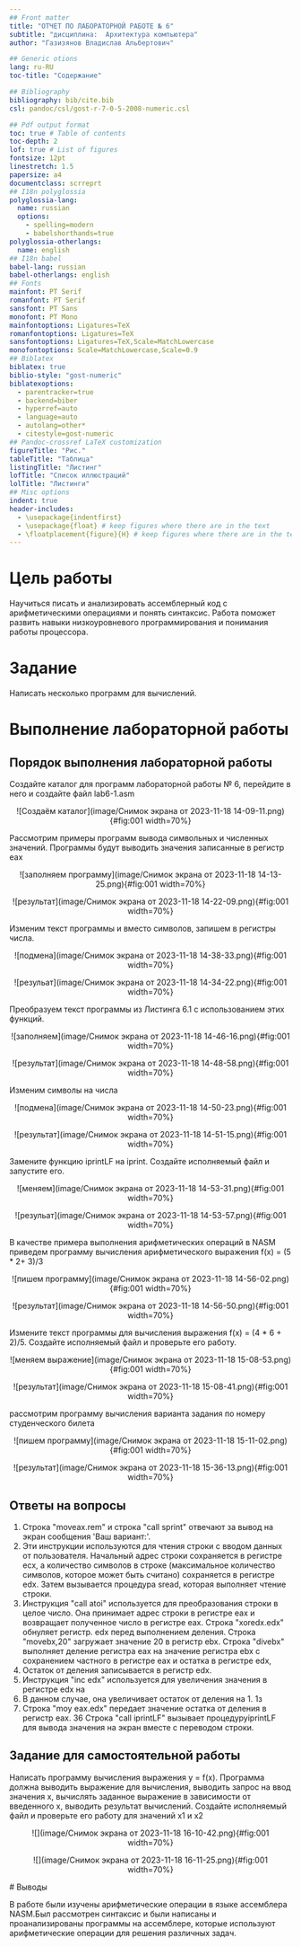 ```yaml
---
## Front matter
title: "ОТЧЕТ ПО ЛАБОРАТОРНОЙ РАБОТЕ № 6"
subtitle: "дисциплина:	Архитектура компьютера"
author: "Газизянов Владислав Альбертович"

## Generic otions
lang: ru-RU
toc-title: "Содержание"

## Bibliography
bibliography: bib/cite.bib
csl: pandoc/csl/gost-r-7-0-5-2008-numeric.csl

## Pdf output format
toc: true # Table of contents
toc-depth: 2
lof: true # List of figures
fontsize: 12pt
linestretch: 1.5
papersize: a4
documentclass: scrreprt
## I18n polyglossia
polyglossia-lang:
  name: russian
  options:
	- spelling=modern
	- babelshorthands=true
polyglossia-otherlangs:
  name: english
## I18n babel
babel-lang: russian
babel-otherlangs: english
## Fonts
mainfont: PT Serif
romanfont: PT Serif
sansfont: PT Sans
monofont: PT Mono
mainfontoptions: Ligatures=TeX
romanfontoptions: Ligatures=TeX
sansfontoptions: Ligatures=TeX,Scale=MatchLowercase
monofontoptions: Scale=MatchLowercase,Scale=0.9
## Biblatex
biblatex: true
biblio-style: "gost-numeric"
biblatexoptions:
  - parentracker=true
  - backend=biber
  - hyperref=auto
  - language=auto
  - autolang=other*
  - citestyle=gost-numeric
## Pandoc-crossref LaTeX customization
figureTitle: "Рис."
tableTitle: "Таблица"
listingTitle: "Листинг"
lofTitle: "Список иллюстраций"
lolTitle: "Листинги"
## Misc options
indent: true
header-includes:
  - \usepackage{indentfirst}
  - \usepackage{float} # keep figures where there are in the text
  - \floatplacement{figure}{H} # keep figures where there are in the text
---
```

# Цель работы

Научиться писать и анализировать ассемблерный код с арифметическими операциями и понять синтаксис. Работа поможет развить навыки низкоуровневого программирования и понимания работы процессора.

# Задание

Написать несколько программ для вычислений.

# Выполнение лабораторной работы
## Порядок выполнения лабораторной работы

Создайте каталог для программ лабораторной работы № 6, перейдите в него и создайте файл lab6-1.asm
<p align="center">![Создаём каталог](image/Снимок экрана от 2023-11-18 14-09-11.png){#fig:001 width=70%}</p>

Рассмотрим примеры программ вывода символьных и численных значений. Программы будут выводить значения записанные в регистр eax
<p align="center">![заполняем программу](image/Снимок экрана от 2023-11-18 14-13-25.png){#fig:001 width=70%}</p>
<p align="center">![результат](image/Снимок экрана от 2023-11-18 14-22-09.png){#fig:001 width=70%}</p>

Изменим текст программы и вместо символов, запишем в регистры числа.
<p align="center">![подмена](image/Снимок экрана от 2023-11-18 14-38-33.png){#fig:001 width=70%}</p>
<p align="center">![резульат](image/Снимок экрана от 2023-11-18 14-34-22.png){#fig:001 width=70%}</p>

Преобразуем текст программы из Листинга 6.1 с использованием этих функций.
<p align="center">![заполняем](image/Снимок экрана от 2023-11-18 14-46-16.png){#fig:001 width=70%}</p>
<p align="center">![результат](image/Снимок экрана от 2023-11-18 14-48-58.png){#fig:001 width=70%}</p>

Изменим символы на числа
<p align="center">![подмена](image/Снимок экрана от 2023-11-18 14-50-23.png){#fig:001 width=70%}</p>
<p align="center">![результат](image/Снимок экрана от 2023-11-18 14-51-15.png){#fig:001 width=70%}</p>

Замените функцию iprintLF на iprint. Создайте исполняемый файл и запустите его.
<p align="center">![меняем](image/Снимок экрана от 2023-11-18 14-53-31.png){#fig:001 width=70%}</p>
<p align="center">![резульат](image/Снимок экрана от 2023-11-18 14-53-57.png){#fig:001 width=70%}</p>

В качестве примера выполнения арифметических операций в NASM приведем программу вычисления арифметического выражения f(x) = (5 * 2+ 3)/3
<p align="center">![пишем программу](image/Снимок экрана от 2023-11-18 14-56-02.png){#fig:001 width=70%}</p>
<p align="center">![результат](image/Снимок экрана от 2023-11-18 14-56-50.png){#fig:001 width=70%}</p>

Измените текст программы для вычисления выражения f(x) = (4 * 6 + 2)/5. Создайте исполняемый файл и проверьте его работу.
<p align="center">![меняем выражение](image/Снимок экрана от 2023-11-18 15-08-53.png){#fig:001 width=70%}</p>
<p align="center">![результат](image/Снимок экрана от 2023-11-18 15-08-41.png){#fig:001 width=70%}</p>

рассмотрим программу вычисления варианта задания по номеру студенческого билета
<p align="center">![пишем программу](image/Снимок экрана от 2023-11-18 15-11-02.png){#fig:001 width=70%}</p>
<p align="center">![результат](image/Снимок экрана от 2023-11-18 15-36-13.png){#fig:001 width=70%}</p>

## Ответы на вопросы
1. Строка "moveax.rem" и строка "call sprint" отвечают за вывод на экран сообщения 'Ваш вариант:'.
2. Эти инструкции используются для чтения строки с вводом данных от пользователя. Начальный адрес строки сохраняется в регистре есх, а количество символов в строке (максимальное количество символов, которое может быть считано) сохраняется в регистре edx. Затем вызывается процедура sread, которая выполняет чтение строки.
3. Инструкция "call atoi" используется для преобразования строки в целое число. Она принимает адрес строки в регистре еах и возвращает полученное число в регистре еaх.
Строка "xoredx.edx" обнуляет регистр. edx перед выполнением деления. Строка "movebx,20" загружает значение 20 в регистр ebx. Строка "divebx" выполняет деление регистра еах на значение регистра ebx с сохранением частного в регистре еах и остатка в регистре edx,
5. Остаток от деления записывается в регистр edx.
6. Инструкция "inc edx" используется для увеличения значения в регистре edx на
1. В данном случае, она увеличивает остаток от деления на 1.
1з
7. Строка "moy eax.edx" передает значение остатка от деления в регистр eax. 36 Строка "call iprintLF" вызывает процедуруiprintLF для вывода значения на экран вместе с переводом строки.

## Задание для самостоятельной работы

Написать программу вычисления выражения y = f(x). Программа должна выводить
выражение для вычисления, выводить запрос на ввод значения x, вычислять заданное выражение в зависимости от введенного x, выводить результат вычислений. Создайте исполняемый файл и проверьте его работу для значений x1 и x2 
<p align="center">![](image/Снимок экрана от 2023-11-18 16-10-42.png){#fig:001 width=70%}</p>
<p align="center">![](image/Снимок экрана от 2023-11-18 16-11-25.png){#fig:001 width=70%}</p>
# Выводы

В работе были изучены арифметические операции в языке ассемблера NASM.Был рассмотрен синтаксис и были написаны и проанализированы программы на ассемблере, которые используют арифметические операции для решения различных задач.
